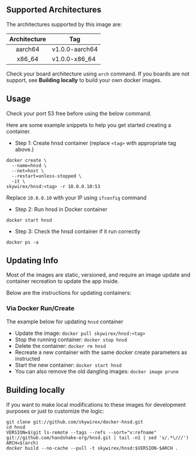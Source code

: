 ## Supported Architectures

The architectures supported by this image are: 


| Architecture |  Tag   |
| :----------: | -------------- |
|    aarch64   | v1.0.0-aarch64 |
|    x86_64    | v1.0.0-x86_64   |

Check your board architecture using `arch` command. If you boards are not support, see **Building locally** to build your own docker images. 

## Usage

Check your port 53 free before using the below command.

Here are some example snippets to help you get started creating a container.

- Step 1: Create hnsd container (replace `<tag>` with appropriate tag above.)

```
docker create \
  --name=hnsd \
  --net=host \
  --restart=unless-stopped \
  -it \
skywirex/hnsd:<tag> -r 10.0.0.10:53
```

Replace `10.0.0.10` with your IP using `ifconfig` command

- Step 2: Run hnsd in Docker container

```
docker start hnsd
```

- Step 3: Check the hnsd container if it run correctly

```
docker ps -a
```

## Updating Info

Most of the images are static, versioned, and require an image update and container recreation to update the app inside. 

Below are the instructions for updating containers:

### Via Docker Run/Create

The example below for updating `hnsd` container

* Update the image: `docker pull skywirex/hnsd:<tag>`
* Stop the running container: `docker stop hnsd`
* Delete the container: `docker rm hnsd`
* Recreate a new container with the same docker create parameters as instructed
* Start the new container: `docker start hnsd`
* You can also remove the old dangling images: `docker image prune`

## Building locally

If you want to make local modifications to these images for development purposes or just to customize the logic:

```
git clone git://github.com/skywirex/docker-hnsd.git
cd hnsd
VERSION=$(git ls-remote --tags --refs --sort="v:refname" git://github.com/handshake-org/hnsd.git | tail -n1 | sed 's/.*\///')
ARCH=$(arch)
docker build --no-cache --pull -t skywirex/hnsd:$VERSION-$ARCH .
```